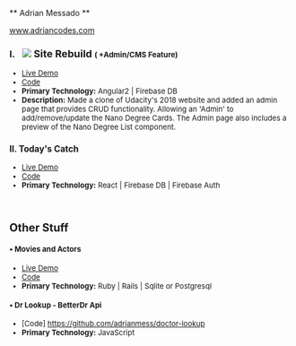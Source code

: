 
** Adrian Messado **

www.adriancodes.com


### I. <span style="margin-left: 10px;"><IMG  SRC="https://www.udacity.com/assets/iridium/images/core/header/udacity-wordmark.svg"></span> <font size="4">Site Rebuild <font/><font size="2">( +Admin/CMS Feature)<font/>

- [Live Demo](https://udacity-site-rebuild.firebaseapp.com/)
- [Code](https://github.com/adrianmess/Udacity-site-rebuild)
- **Primary Technology:** Angular2 | Firebase DB <br/>
- <b>Description:</b> Made a clone of Udacity's 2018 website and added an admin page that provides CRUD functionality. Allowing an 'Admin' to add/remove/update the Nano Degree Cards. The Admin page also includes a preview of the Nano Degree List component.

### II. Today's Catch
- [Live Demo](https://todays-catch-market.firebaseapp.com/)
- [Code](https://github.com/adrianmess/todays_catch)
- **Primary Technology:** React | Firebase DB | Firebase Auth


<br>

## Other Stuff
#### • Movies and Actors
- [Live Demo](https://ruby-rails-movie-app.herokuapp.com/)
- [Code](https://github.com/adrianmess/Ruby-MovieApp)
- **Primary Technology:** Ruby | Rails | Sqlite or Postgresql


#### • Dr Lookup - BetterDr Api
<!-- - [Live Demo] -->
- [Code] https://github.com/adrianmess/doctor-lookup
- **Primary Technology:** JavaScript
